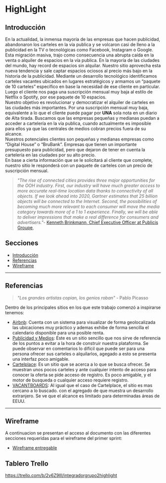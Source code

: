 # HighLight 
## Introducción
En la actualidad, la inmensa mayoría de las empresas que hacen publicidad, abandonaron los carteles en la vía publica y se volcaron casi de lleno a la publicidad en la TV o tecnológicas como Facebook, Instagram o Google. Esta migración masiva, trajo como consecuencia una abrupta caída en la venta o alquiler de espacios en la vía publica. En la mayoría de las ciudades del mundo, hay record de espacios sin alquilar. Nuestro sitio aprovecha esta nueva tendencia y sale captar espacios ociosos al precio más bajo en la historia de la publicidad.
Mediante un desarrollo tecnológico identificamos carteles vacantes ubicados en lugares estratégicos y armamos un “paquete de 10 carteles” específico en base la necesidad de ese cliente en particular. Luego el cliente nos paga una suscripción mensual muy baja al estilo de Netflix o Spotify, por ese paquete de 10 espacios.  
Nuestro objetivo es revolucionar y democratizar el alquiler de carteles en las ciudades más importantes. Por una suscripción mensual muy baja, equivalente a lo que el cliente puede pagar por **UNA** sola nota en un diario de Alta tirada.
Buscamos que las empresas pequeñas y medianas puedan a acceder a cartelería en la vía publica, cuando actualmente es imposible para ellos ya que las centrales de medios cobran precios fuera de su alcance.  
Nuestros potenciales clientes son pequeñas y medianas empresas como “Digital House” o “BruBank”. Empresas que tienen un importante presupuesto para publicidad, pero que dejaron de tener en cuenta la cartelería en las ciudades por su alto precio.  
En base a cierta información que se le solicitará al cliente que complete, nuestro sitio le responderá con un paquete de carteles con un precio de suscripción mensual. 

> _"The rise of connected cities provides three major opportunities for the OOH industry. First, our industry will have much greater access to more accurate real-time location data thanks to connectivity of all objects. If we look ahead into 2020, Gartner estimates that 25 billion objects will be connected to the Internet. Second, the possibilities of becoming much more relevant to each consumer will move the media category towards more of a 1 to 1 experience. Finally, we will be able to deliver impressions that make a real difference for consumers and advertisers."_- [Kenneth Brinkmann, Chief Executive Officer at Publicis Groupe](https://www.linkedin.com/pulse/how-advertising-evolve-smart-connected-cities-kenneth-brinkmann/), 



## Secciones
- [Introducción](#Introducción)
- [Referencias](#Referencias)
- [Wireframe](#emphasis)


---
## Referencias <!-- Inspiraciones o Referencias? Definir con el equipo-->

>_"Los grandes artistas copian, los genios roban"_ - Pablo Picasso  

Dentro de los principales sitios en los que este trabajo comenzó a inspirarse tenemos:  
- [Airbnb](https://www.airbnb.com.ar/): Cuenta con un sistema para visualizar de forma geolocalizada las ubicaciones muy práctico y ademas exhibe de forma sencilla el calendario disponible para una posible renta.
- [Publicidad y Medios](http://publicidadymedios.com.ar/comprar-publicidad-en-via-publica/): Este es un sitio sencillo que nos sirve de referencia de los puntos a evitar a la hora de construir nuestra plataforma. Se puede observar en comentarios lo difícil que puede ser para una persona ofrecer sus carteles o alquilarlos, agegado a esto se presenta una interfaz poco amigable.
- [Cartelplace](https://www.cartelplace.com/): Es un sitio que se acerca a lo que se busca ofrecer. Se muestran unos pocos carteles y ante cualquier intento de acceso para conocer la oferta se pide acceso de registro. Es poco amigable, y el motor de busqueda o cualquier acceso requiere registro.
- [VACANTBOARDS](https://vacantboards.com/): Al igual que el caso de Cartelplace, el sitio es mas cercano a lo buscado. con el agregado de que muestra un desarrollo extranjero. Se ve que el alcance es limitado para determinadas áreas de EEUU.  
---

## Wireframe
A continuacion se presentan el acceso al documento con las diferentes secciones requeridas para el wireframe del primer sprint:

- [Wireframe entregable](https://docs.google.com/presentation/d/1sgNyd5XVhYLOvcpFUmMaicmvxKjrkXeeeUwylYzTh1g/edit?usp=sharing)

## Tablero Trello

https://trello.com/b/2v6Z9lll/integradorgrupo2highlight
